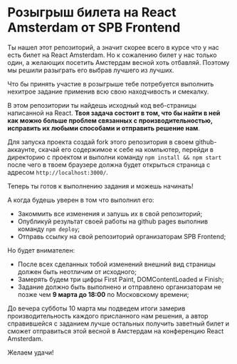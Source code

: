 # Розыгрыш билета на React Amsterdam от SPB Frontend

Ты нашел этот репозиторий, а значит скорее всего в курсе что у нас есть билет на React Amsterdam. Но к сожалению билет у нас только один, а желающих посетить Амстердам весной хоть отбавляй. Поэтому мы решили разыграть его выбрав лучшего из лучших. 

Что бы принять участие в розыгрыше тебе потребуется выполнить нехитрое задание применив всю свою находчивость и смекалку.

В этом репозитории ты найдешь исходный код веб-страницы написанной на React. **Твоя задача состоит в том, что бы найти в ней как можно больше проблем связанных с производительностью, исправить их любыми способами и отправить решение нам**.

Для запуска проекта создай fork этого репозитория в своем github-аккаунте, скачай его содержимое к себе на компьютер, перейди в директорию с проектом и выполни команду `npm install && npm start` после чего в твоем браузере должна будет открыться страница с адресом `http://localhost:3000/`. 

Теперь ты готов к выполнению задания и можешь начинать!

А когда будешь уверен в том что выполнил его:
 - Закоммить все изменения и запушь их в свой репозиторий;
 - Опубликуй результат своей работы на github pages выполнив команду `npm deploy`;
 - Отправь ссылку на свой репозиторий организаторам SPB Frontend;

Но будет внимателен:
 - После всех сделанных тобой изменений внешний вид страницы должен быть неотличим от исходного;
 - Замерять будем три цифры First Paint, DOMContentLoaded и Finish;
 - Задание должно быть выполнено и отправлено организаторам не позже чем **9 марта до 18:00** по Московскому времени;

До вечера субботы 10 марта мы подведем итоги замерив производительность каждого присланного нам решения, а автор справившейся с заданием лучше остальных получить заветный билет и сможет отправиться этой весной в Амстердам на конференцию React Amsterdam.

Желаем удачи!
